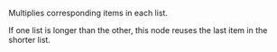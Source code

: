 Multiplies corresponding items in each list.

If one list is longer than the other, this node reuses the last item in the shorter list.
